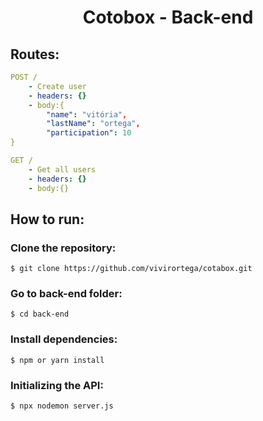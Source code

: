 <div align="center">
<h1>Cotobox - Back-end </h1>
  </div>
  

<h2>Routes:</h2>

```yml 
POST /
    - Create user
    - headers: {}
    - body:{
        "name": "vitória",
        "lastName": "ortega",
        "participation": 10
} 
```

```yml 
GET /
    - Get all users
    - headers: {}
    - body:{}    
```

<h2>How to run:</h2>

<h3>Clone the repository:</h3>

```
$ git clone https://github.com/vivirortega/cotabox.git
```

<h3>Go to back-end folder:</h3>

```
$ cd back-end
```

<h3>Install dependencies:</h3>

```
$ npm or yarn install
```

<h3>Initializing the API:</h3>

```
$ npx nodemon server.js
```
